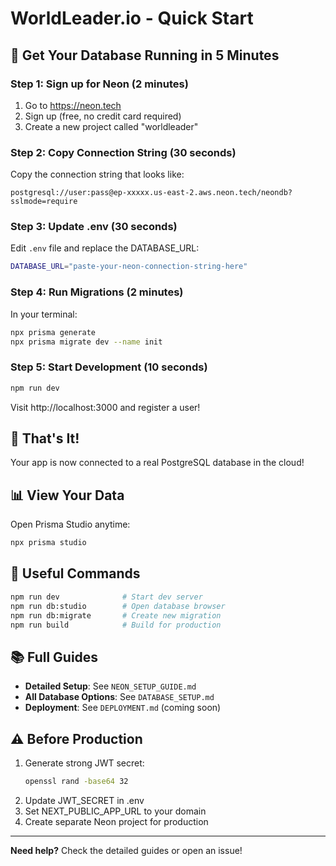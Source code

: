 # WorldLeader.io - Quick Start

## 🚀 Get Your Database Running in 5 Minutes

### Step 1: Sign up for Neon (2 minutes)
1. Go to https://neon.tech
2. Sign up (free, no credit card required)
3. Create a new project called "worldleader"

### Step 2: Copy Connection String (30 seconds)
Copy the connection string that looks like:
```
postgresql://user:pass@ep-xxxxx.us-east-2.aws.neon.tech/neondb?sslmode=require
```

### Step 3: Update .env (30 seconds)
Edit `.env` file and replace the DATABASE_URL:
```bash
DATABASE_URL="paste-your-neon-connection-string-here"
```

### Step 4: Run Migrations (2 minutes)
In your terminal:
```bash
npx prisma generate
npx prisma migrate dev --name init
```

### Step 5: Start Development (10 seconds)
```bash
npm run dev
```

Visit http://localhost:3000 and register a user!

## 🎯 That's It!

Your app is now connected to a real PostgreSQL database in the cloud!

## 📊 View Your Data

Open Prisma Studio anytime:
```bash
npx prisma studio
```

## 🔧 Useful Commands

```bash
npm run dev              # Start dev server
npm run db:studio        # Open database browser
npm run db:migrate       # Create new migration
npm run build            # Build for production
```

## 📚 Full Guides

- **Detailed Setup**: See `NEON_SETUP_GUIDE.md`
- **All Database Options**: See `DATABASE_SETUP.md`
- **Deployment**: See `DEPLOYMENT.md` (coming soon)

## ⚠️ Before Production

1. Generate strong JWT secret:
   ```bash
   openssl rand -base64 32
   ```
2. Update JWT_SECRET in .env
3. Set NEXT_PUBLIC_APP_URL to your domain
4. Create separate Neon project for production

---

**Need help?** Check the detailed guides or open an issue!
